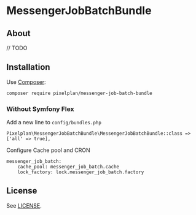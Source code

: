 # MessengerJobBatchBundle #

## About ##

// TODO

## Installation ##

Use [Composer](https://github.com/composer/composer):
```sh
composer require pixelplan/messenger-job-batch-bundle
```

### Without Symfony Flex ###

Add a new line to `config/bundles.php`

```
Pixelplan\MessengerJobBatchBundle\MessengerJobBatchBundle::class => ['all' => true],
```

Configure Cache pool and CRON

```
messenger_job_batch:
    cache_pool: messenger_job_batch.cache
    lock_factory: lock.messenger_job_batch.factory
```

## License ##

See [LICENSE](LICENSE).
